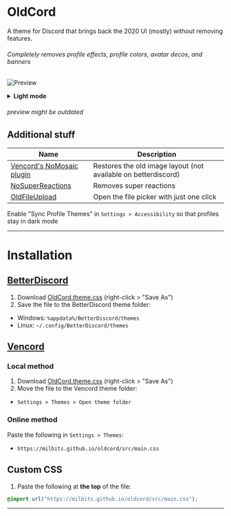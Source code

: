 # OldCord

A theme for Discord that brings back the 2020 UI (mostly) without removing features.
###### Completely removes profile effects, profile colors, avatar decos, and banners

![Preview](https://raw.githubusercontent.com/milbits/oldcord/master/.github/preview.png)

<details> <summary><strong>Light mode</strong></summary>
<img src=https://raw.githubusercontent.com/milbits/oldcord/master/.github/previewLight.png>

</details>

###### preview might be outdated

## Additional stuff

| Name                                                                                            | Description                                                    |
| ----------------------------------------------------------------------------------------------- | -------------------------------------------------------------- |
| [Vencord's NoMosaic plugin](https://vencord.dev)                                                | Restores the old image layout (not available on betterdiscord) |
| [NoSuperReactions](https://github.com/xenrelle/Xens-BD-Dump/tree/main/plugins/NoSuperReactions) | Removes super reactions                                        |
| [OldFileUpload](https://github.com/xenrelle/Xens-BD-Dump/tree/main/plugins/OldFileUpload)       | Open the file picker with just one click                       |

Enable "Sync Profile Themes" in `Settings > Accessibility` so that profiles stay in dark mode

---

# Installation

## [BetterDiscord](https://betterdiscord.app/)

1. Download [OldCord.theme.css](https://raw.githubusercontent.com/milbits/oldcord/main/OldCord.theme.css) (right-click > "Save As")
2. Save the file to the BetterDiscord theme folder:

- Windows: `%appdata%/BetterDiscord/themes`
- Linux: `~/.config/BetterDiscord/themes`

## [Vencord](https://github.com/Vendicated/Vencord)

### Local method

1. Download [OldCord.theme.css](https://raw.githubusercontent.com/milbits/oldcord/main/OldCord.theme.css) (right-click > "Save As")
2. Move the file to the Vencord theme folder:

- `Settings > Themes > Open theme folder`

### Online method

Paste the following in `Settings > Themes`:

- `https://milbits.github.io/oldcord/src/main.css`

## Custom CSS

1. Paste the following at **the top** of the file:

```css
@import url("https://milbits.github.io/oldcord/src/main.css");
```

---
